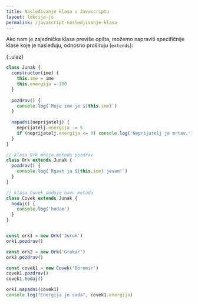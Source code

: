 ```yaml
---
title: Nasleđivanje klasa u Javascriptu
layout: lekcija-js
permalink: /javascript-nasledjivanje-klasa
---
```


Ako nam je zajednička klasa previše opšta, možemo napraviti specifičnije klase koje je nasleđuju, odnosno proširuju (`extends`):

{:.ulaz}
```js
class Junak {
  constructor(ime) {
    this.ime = ime
    this.energija = 100
  }
  
  pozdrav() {
    console.log(`Moje ime je ${this.ime}`)
  }
  
  napadni(neprijatelj) {
    neprijatelj.energija -= 5
    if (neprijatelj.energija <= 0) console.log('Neprijatelj je mrtav.')
  }
}

// klasa Ork menja metodu pozdrav
class Ork extends Junak {
  pozdrav() {
    console.log(`Rgaah ja ${this.ime} jesam!`)
  }
}

// klasa Covek dodaje novu metodu
class Covek extends Junak {
  hodaj() {
    console.log('hodam')
  }
}


const ork1 = new Ork('Juruk')
ork1.pozdrav()

const ork2 = new Ork('Grokar')
ork2.pozdrav()

const covek1 = new Covek('Boromir')
covek1.pozdrav()
covek1.hodaj()

ork1.napadni(covek1)
console.log("Energija je sada", covek1.energija)
```

